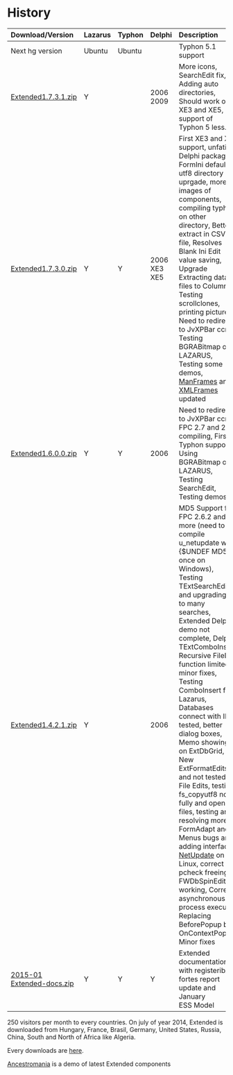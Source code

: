 # History #

| Download/Version | Lazarus | Typhon | Delphi | Description |
|:-----------------|:--------|:-------|:-------|:------------|
| Next hg version  | Ubuntu  | Ubuntu |        | Typhon 5.1 support  |
| [Extended1.7.3.1.zip](https://drive.google.com/file/d/0B2Mi7PJexsARSFlWYXFDNFRRN1k) | Y       |        | 2006 2009 | More icons, SearchEdit fix, Adding auto directories, Should work on XE3 and XE5, support of Typhon 5 less. |
| [Extended1.7.3.0.zip](https://drive.google.com/file/d/0B2Mi7PJexsARZFdPMzN6VTl0T00) | Y       | Y      | 2006 XE3 XE5 | First XE3 and XE5 support, unfating Delphi packages, FormIni default utf8 directory uprgade, more images of components, compiling typhon on other directory, Better extract in CSV file, Resolves Blank Ini Edit value saving, Upgrade Extracting data of files to Columns, Testing scrollclones, printing pictures, Need to redirect to JvXPBar ccr, Testing BGRABitmap on LAZARUS, Testing some demos, [ManFrames](http://manframes.liberlog.fr) and [XMLFrames](http://xmlframes.liberlog.fr) updated |
| [Extended1.6.0.0.zip](https://drive.google.com/file/d/0B2Mi7PJexsARX2p0cHlXN2Vwanc) | Y       | Y      |  2006  | Need to redirect to JvXPBar ccr, FPC 2.7 and 2.6 compiling, First Typhon support, Using BGRABitmap on LAZARUS, Testing SearchEdit, Testing demos |
| [Extended1.4.2.1.zip](https://drive.google.com/file/d/0B2Mi7PJexsARRTYxS3R2X0Qza3c) | Y       |        | 2006   | MD5 Support for FPC 2.6.2 and more (need to compile u\_netupdate with {$UNDEF MD5} once on Windows), Testing TExtSearchEdit and upgrading it to many searches, Extended Delphi demo not complete, Delphi TExtComboInsert, Recursive FileDir function limited, minor fixes, Testing ComboInsert for Lazarus, Databases connect with IBX tested, better dialog boxes, Memo showing on ExtDbGrid, New ExtFormatEdits and not tested File Edits, testing fs\_copyutf8 not fully and opening files, testing and resolving more FormAdapt and Menus bugs and adding interfaces, [NetUpdate](http://code.google.com/p/extended/wiki/TNetUpdate) on Linux, correct pcheck freeing, FWDbSpinEdit working, Correct asynchronous process execute, Replacing BeforePopup by OnContextPopup, Minor fixes |
| [2015-01 Extended-docs.zip](https://drive.google.com/file/d/0B2Mi7PJexsARNDFaYmstVUlyN2s) | Y       | Y      | Y      | Extended documentation with registeribx, fortes report update and January ESS Model |

250 visitors per month to every countries. On july of year 2014, Extended is downloaded from Hungary, France, Brasil, Germany, United States, Russia, China, South and North of Africa like Algeria.

Every downloads are [here](https://drive.google.com/folderview?id=0B2Mi7PJexsARenJweHlHWWptR28&usp=sharing).

[Ancestromania](http://genealogie.liberlog.fr/Family-trees) is a demo of latest Extended components